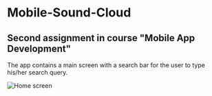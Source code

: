 # Mobile-Sound-Cloud

## Second assignment in course "Mobile App Development"

The app contains a main screen with a search bar for the user to type his/her search query.

![Home screen](https://github.com/sapire/Mobile-Sound-Cloud-App/blob/master/home-screen.jpeg?raw=true)

